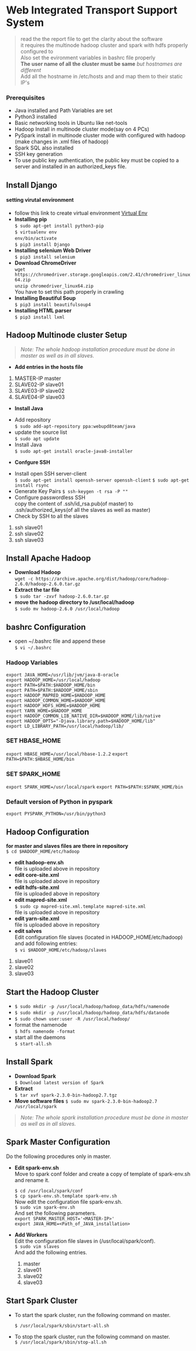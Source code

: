 # Web Integrated Transport Support System  
>read the the report file to get the clarity about the software  
it requires the multinode hadoop cluster and spark with hdfs properly
configured to  
> Also set the evironment variables in bashrc file properly  
**The user name of all the cluster must be same** _but hostnames are different_  
>Add all the hostname in /etc/hosts and and map them to their static IP's

### Prerequisites
- Java installed and Path Variables are set  
- Python3 installed
- Basic networking tools in Ubuntu like net-tools
- Hadoop Install in multinode cluster mode(say on 4 PCs)
- PySpark install in multinode cluster mode with configured with hadoop (make changes in .xml files of hadoop)
- Spark SQL also installed
- SSH key generation
- To use public key authentication, the public key must be copied to a server and installed in an authorized_keys file.  

## Install Django

#### setting virutal environment
- follow this link to create virtual environment [Virtual Env](
https://www.digitalocean.com/community/tutorials/how-to-install-django-and-set-up-a-development-environment-on-ubuntu-16-04)
- **Installing pip**  
`$ sudo apt-get install python3-pip`  
`$ virtualenv env`  
`env/bin/activate`  
`$ pip3 install Django`  
- **Installing selenium Web Driver**  
`$ pip3 install selenium`
- **Download ChromeDriver**  
`wget https://chromedriver.storage.googleapis.com/2.41/chromedriver_linux64.zip`  
`unzip chromedriver_linux64.zip`  
You have to set this path properly in crawling
- **Installing Beautiful Soup**  
`$ pip3 install beautifulsoup4`  
- **Installing HTML parser**  
`$ pip3 install lxml`  

## Hadoop Multinode cluster Setup  
> *Note: The whole hadoop installation procedure must be done in master as well as in all slaves.*  

* **Add entries in the hosts file**  
 1. MASTER-IP master  
 2. SLAVE02-IP slave01
 3. SLAVE03-IP slave02
 4. SLAVE04-IP slave03

* **Install Java**  
 - Add repository  
`$ sudo add-apt-repository ppa:webupd8team/java`
 - update the source list  
 `$ sudo apt update`
 - Install Java  
 `$ sudo apt-get install oracle-java8-installer`
* **Confgure SSH**
 - Install open SSH server-client  
 `$ sudo apt-get install openssh-server openssh-client`
 `$ sudo apt-get install rsync`    
 - Generate Key Pairs
 `$ ssh-keygen -t rsa -P ""`  
 - Configure passwordless SSH  
 copy the content of .ssh/id_rsa.pub(of master) to .ssh/authorized_keys(of all the slaves as well as  master)  
 - Check by SSH to all the slaves
  1. ssh slave01
  2. ssh slave02
  3. ssh slave03  

## Install Apache Hadoop
* **Download Hadoop**  
`wget -c https://archive.apache.org/dist/hadoop/core/hadoop-2.6.0/hadoop-2.6.0.tar.gz`  
* **Extract the tar file**  
`$ sudo tar -zxvf hadoop-2.6.0.tar.gz`  
* **move the hadoop directory to /usr/local/hadoop**  
`$ sudo mv hadoop-2.6.0 /usr/local/hadoop`  

## bashrc Configuration
- open ~/.bashrc file and append these  
`$ vi ~/.bashrc`
### Hadoop Variables
`export JAVA_HOME=/usr/lib/jvm/java-8-oracle`  
`export HADOOP_HOME=/usr/local/hadoop`  
`export PATH=$PATH:$HADOOP_HOME/bin`  
`export PATH=$PATH:$HADOOP_HOME/sbin`  
`export HADOOP_MAPRED_HOME=$HADOOP_HOME`  
`export HADOOP_COMMON_HOME=$HADOOP_HOME`  
`export HADOOP_HDFS_HOME=$HADOOP_HOME`  
`export YARN_HOME=$HADOOP_HOME`  
`export HADOOP_COMMON_LIB_NATIVE_DIR=$HADOOP_HOME/lib/native`  
`export HADOOP_OPTS="-Djava.library.path=$HADOOP_HOME/lib"`  
`export LD_LIBRARY_PATH=/usr/local/hadoop/lib/`  
### SET HBASE_HOME
`export HBASE_HOME=/usr/local/hbase-1.2.2`
`export PATH=$PATH:$HBASE_HOME/bin`
### SET SPARK_HOME
`export SPARK_HOME=/usr/local/spark`
`export PATH=$PATH:$SPARK_HOME/bin`
### Default version of Python in pyspark
`export PYSPARK_PYTHON=/usr/bin/python3`

## Hadoop Configuration    
**for master and slaves files are there in repository**  
`$ cd $HADOOP_HOME/etc/hadoop`  
- **edit hadoop-env.sh**  
file is uploaded above in repository  
- **edit core-site.xml**  
file is uploaded above in repository  
- **edit hdfs-site.xml**  
file is uploaded above in repository  
- **edit mapred-site.xml**  
`$ sudo cp mapred-site.xml.template mapred-site.xml`  
file is uploaded above in repository  
- **edit yarn-site.xml**  
file is uploaded above in repository  
-  **edit salves**  
Edit configuration file slaves (located in HADOOP_HOME/etc/hadoop) and add following entries:  
`$ vi $HADOOP_HOME/etc/hadoop/slaves`
 1. slave01
 2. slave02  
 3. slave03  

## Start the Hadoop Cluster
- `$ sudo mkdir -p /usr/local/hadoop/hadoop_data/hdfs/namenode`  
- `$ sudo mkdir -p /usr/local/hadoop/hadoop_data/hdfs/datanode`  
- `$ sudo chown user:user -R /usr/local/hadoop/`  
- format the namenode  
`$ hdfs namenode -format`  
- start all the daemons   
`$ start-all.sh`

## Install Spark
- **Download Spark**   
`$ Download latest version of Spark`
- **Extract**  
`$ tar xvf spark-2.3.0-bin-hadoop2.7.tgz`  
- **Move software files**
`$ sudo mv spark-2.3.0-bin-hadoop2.7 /usr/local/spark`

> *Note: The whole spark installation procedure must be done in master as well as in all slaves.*  

## Spark Master Configuration
Do the following procedures only in master.  
- **Edit spark-env.sh**  
Move to spark conf folder and create a copy of template of spark-env.sh and rename it.

    `$ cd /usr/local/spark/conf`  
    `$ cp spark-env.sh.template spark-env.sh`  
Now edit the configuration file spark-env.sh.  
`$ sudo vim spark-env.sh`  
And set the following parameters.  
`export SPARK_MASTER_HOST='<MASTER-IP>'`  
`export JAVA_HOME=<Path_of_JAVA_installation>`  
- **Add Workers**  
Edit the configuration file slaves in (/usr/local/spark/conf).  
    `$ sudo vim slaves`  
And add the following entries.
    1. master
    2. slave01
    3. slave02
    4. slave03

## Start Spark Cluster
- To start the spark cluster, run the following command on master.

    `$ /usr/local/spark/sbin/start-all.sh`

- To stop the spark cluster, run the following command on master.  
    `$ /usr/local/spark/sbin/stop-all.sh`  
